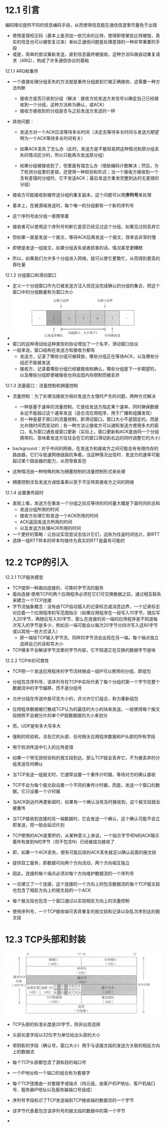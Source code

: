 # 12.1 引言

编码理论提供不同的信息编码手段，从而使得信息能在通信信道里尽量免于出错

- 使用差错校正码（基本上是添加一些冗余的比特，使得即使某些比特被毁，真实的信息也可以被恢复过来）来纠正通信问题是处理差错的一种非常重要的手段
- 或是，简单的尝试重新发送，直到信息最终被接收，这种方法叫做自动重复请求（ARQ），构成了许多通信协议的基础



12.1.1 ARQ和重传

- 一个直接处理分组丢失的方法就是重传分组直到它被正确接收，这需要一种方法判断
  - 接收方是否已收到分组（解决：接收方给发送方发信号以确定自己已经接收到一个分组，这种方法称为确认，或ACK）
  - 接收方接收到的分组是否与之前发送方发送的一样



- 其他问题：

  - 发送方对一个ACK应该等待多长时间（决定去等待多长时间与发送方期望啊为一个ACK等待多长时间有关）

  - 如果ACK丢失了怎么办（此时，发送方是不能轻易把这种情况和原分组丢失的情况区分的，所以只能再次发送原分组）

  - 如果分组被接收到了，但里面有错怎么办（借助编码计数解决；然后，为了检测分组里的差错，还使用一种校验和形式；当一个接收方接收到一个含有差错的分组时，它不发送ACK；最后发送方重发完整到达的无差错的分组）



- 接收方可能接收到被传送分组的重复副本，这个问题可以用**序列号**来处理
- 基本上，在被源端发送时，每个唯一的分组都有一个新的序列号
- 这个序列号由分组一直携带着
- 接收者可以使用这个序列号判断它是否已经见过这个分组，如果见过则丢弃它



- 但如果一直是发送一个报文，等待ACK后再发送一个报文，效率会非常的慢
- 即使是发送一组报文，如果分组丢失或者损害的话，情况甚至更糟糕
- 所以，如果我们允许多个分组进入网络，就可以使它更繁忙，从而得到更高的吞吐量



12.1.2 分组窗口和滑动窗口

- 定义一个分组窗口作为已被发送方注入但还没完成确认的分组的集合，把这个窗口中的分组数量称为窗口大小
- ![](image/发送方窗口.png)
- 窗口的这种滑动给这种类型的协议增加了一个名字，滑动窗口协议
- 一般来说，窗口结构在发送方和接收方都有
  - 发送方，记录了哪些分组可被释放，哪些分组正在等待ACK，以及哪些分组还不能被发送
  - 接收方，记录着哪些分组已经被接收和确认，哪些分组是下一步期望的，以及哪些分组即使被接收也将会因内存限制而被丢弃



12.1.3 流量窗口：流量控制和拥塞控制

- 流量控制：为了处理当接收方相对发送方太慢时产生的问题，两种方式解决
  - 一种是基于速率的流量控制，它是给发送方指定某个速率，同时确保数据永远不能超过这个速率发送（适合流应用程序，用于广播和组播发现）
  - 另一种是基于窗口的流量控制，即滑动窗口。窗口大小不是固定的，而是允许随时间而变动的；有一种方法让接收方可以通知发送方使用多大的窗口，名为窗口通告或窗口更新（实际上，窗口更新和ACK是由同一个分组携带的，意味着发送方往往会在它的窗口滑动到右边的同时调整它的大小）



- background：对于中间的网络，在发送方和接收方之间可能会有有限内存的路由器，它们与低速网络链路抗争着。当这种情况出现时，发送方的速率可能超过某个路由器的能力，从而导致丢包
- 这种情况由一种特殊的称为拥塞控制的流量控制形式来处理
- 拥塞控制涉及发送方减低毒素以至于不压垮其接收方之间的网络



12.1.4 设置重传超时

- 直观上看，发送方在重发一个分组之前应等待的时间量大概是下面时间的总和
  - 发送分组所用的时间
  - 接收方处理它和发送一个ACK所用的时间
  - ACK返回发送方所用的时间
  - 以及发送方处理ACK所用的时间
- 一个更好的策略：让协议实现尝试去估计它们，这称为往返时间估计，即RTT
- 选择一组RTT样本的样本均值作为真实的RTT是最有可能的







# 12.2 TCP的引入

12.2.1 TCP服务模型

- TCP提供一种面向连接的、可靠的字节流的服务
- 面向连接:使用TCP的两个应用程序必须在它们可交换数据之前，通过相互联系来建立一个TCP连接
- 字节流抽象概念：没有由TCP自动插入的记录标志或消息边界，一个记录标志对应着一个应用程序的写范围指示（如果应用程序在一段写入10字节，随后写入20字节，再随后写入50字节，那么在连接的另一端的应用程序是不知道每次写入的字节是多少，例如另一端可能会以每次20字节分四次写入这80字节或以其他一些方式读入）
  - 即一端给TCP输入字节流，同样的字节流会出现在另一端。每个端点独立选择自己的读和写大小
- TCP根本不会解读字节流里的字节内容，它不知道正在交换的数据字节是啥



12.2.2 TCP中的可靠性

- TCP把一个发送应用程序的字节流转换成一组IP可以携带的分组，即组包
- 分组包含序列号，该序列号在TCP中实际代表了每个分组的第一个字节在整个数据流中的字节偏移，而不是分组号
- 允许分组在传送中是可变大小的，并允许它们组合，称为重新组包
- 应用程序数据被打散成TCP认为的最佳的大小的块来发送，一般使得每个报文段按照不会被分片的单个IP层数据报的大小来划分
- 而，UDP是有多大写多大



- 强制的校验和，涉及它的头部、任何相关应用程序数据和IP头部的所有字段
- 用于检测传送中引入的比特差错
- 如果一个带无效校验和的报文段到达，那么TCP就会丢弃它，不为被丢弃的分组发送任何确认



- 当TCP发送一组报文时，它通常设置一个重传计时器，等待对方的确认接收
- TCP不会为每个报文段设置一个不同的重传计时器，而是，发送一个窗口的数据，它只设置一个计时器
- 当ACK到达时再更新超时，如果有一个确认没有及时接收到，这个报文段就会被重传



- 当TCP接收到连接的另一端数据时，它会发送一个确认，这个确认可能不会立即发送，而一般会延迟片刻
- TCP使用的ACK是累积的，从某种意义上来说，一个指示字节号N的ACK暗示着所有直到N的字节（但不包含N）已经被成功接收了
- 即，如果一个ACK丢失，很有可能后续的ACK丢失就足以确认前面的报文段



- 提供双工服务，即数据可向两个方向流动，两个方向相互独立
- 因此，连接的每个端点必须对每个方向维护数据流的一个序列号
- 一旦建立了一个连接，这个连接的一个方向上的包含数据流的每个TCP报文段也包含了相反方向上的报文段的一个ACK
- 每个报文段也包含一个窗口通过以实现相反方向上的流量控制



- 使用序列号，一个TCP接收端可丢弃重复的报文段和记录以杂乱次序到达的报文段







# 12.3 TCP头部和封装

![](image/TCP头部.png)

- TCP头部的标准长度是20字节，除非出现选择
- 头部长度字段以32位字为单位给出头部的大小
- 带阴影的字段（确认号，窗口大小）用于与该报文段的发送方关联的相反方向上的数据流



- 每个TCP头部都包含了源和目的端口号

- 一个IP地址和一个端口的组合称为套接字
- 每个TCP连接由一对套接字或端点（四元组，由客户机IP地址、客户机端口号、服务器IP地址以及服务器端口号组成）



- 序列号字段标识了TCP发送端到TCP接收端的数据流的一个字节
- 该字节代表着包含该序列号的报文段的数据中的第一个字节
- 